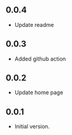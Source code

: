 ## 0.0.4

- Update readme

## 0.0.3

- Added github action

## 0.0.2

- Update home page

## 0.0.1

- Initial version.
